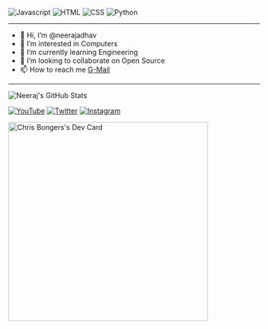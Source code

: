 ![Javascript](https://img.shields.io/badge/JavaScript-F7DF1E?logo=javascript&logoColor=white&style=for-the-badge "Javascript")
![HTML](https://img.shields.io/badge/HTML-E34F26?logo=html5&logoColor=white&style=for-the-badge "HTML")
![CSS](https://img.shields.io/badge/CSS-1572B6?logo=css3&logoColor=white&style=for-the-badge "CSS")
![Python](https://img.shields.io/badge/Python-14354C?style=for-the-badge&logo=python&logoColor=white "Python")

---
- 👋 Hi, I’m @neerajadhav<br>
- 👀 I’m interested in Computers<br>
- 🌱 I’m currently learning Engineering<br>
- 💞️ I’m looking to collaborate on Open Source<br>
- 📫 How to reach me <a href="mailto:adhavneeraj9500@gmail.com">G-Mail</a><br>
---


![Neeraj's GitHub Stats](https://github-readme-stats.vercel.app/api?username=neerajadhav&show_icons=true&include_all_commits=true)


 [![YouTube](https://img.shields.io/badge/youtube-FF0000?logo=youtube&logoColor=white&style=for-the-badge)](https://youtube.com/channel/UCahNVXLKLGOZikByl7pSGBA)
 [![Twitter](https://img.shields.io/badge/Twitter-1DA1F2?logo=twitter&logoColor=white&style=for-the-badge)](https://twitter.com/theneerajadhav)
 [![Instagram](https://img.shields.io/badge/Instagram-E4405F?logo=instagram&logoColor=white&style=for-the-badge)](https://instagram.com/neeraj_adhav)

<a href="https://app.daily.dev/neerajadhav"><img src="https://api.daily.dev/devcards/ec5e2a92da1f43db93ec0fdfeb72b1af.png?r=x4m" width="400" alt="Chris Bongers's Dev Card"/></a>
